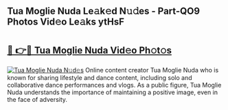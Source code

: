 ## Tua Moglie Nuda Le𝚊k𝚎d N𝚞𝚍es - Part-QO9 Photos Vid𝚎o Le𝚊ks ytHsF

# <h2><a href="http://fbfo1i.evod.top/?m=Tua+Moglie+Nuda">🔗 👉🔴 Tua Moglie Nuda Vid𝚎o Ph𝚘t𝚘s</a></h2>

[![Tua Moglie Nuda N𝚞d𝚎s](https://i.imgur.com/8V9OHl7.gif)](http://fbfo1i.evod.top/?m=Tua+Moglie+Nuda)
Online content creator Tua Moglie Nuda who is known for sharing lifestyle and dance content, including solo and collaborative dance performances and vlogs. As a public figure, Tua Moglie Nuda understands the importance of maintaining a positive image, even in the face of adversity. 
